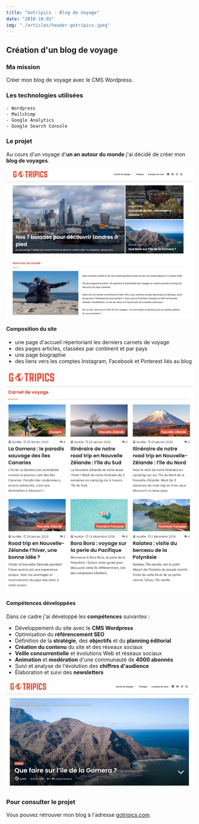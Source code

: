 ```yaml
---
title: "Gotripics - Blog de Voyage"
date: "2018-10-01"
img: "./articles/header-gotripics.jpeg"
---
```


## Création d'un blog de voyage

### Ma mission

Créer mon blog de voyage avec le CMS Wordpress.

### Les technologies utilisées

    - Wordpress
    - Mailchimp
    - Google Analytics
    - Google Search Console

### Le projet

Au cours d'un voyage d'**un an autour du monde** j'ai décidé de créer mon **blog de voyages**.

![page d'accueil Gotripics](./img-gotripics/accueil-gotripics.jpeg)

#### Composition du site

- une page d'accueil répertoriant les derniers carnets de voyage
- des pages articles, classées par continent et par pays
- une page biographie
- des liens vers les comptes Instagram, Facebook et Pinterest liés au blog

![carnets de voyage](./img-gotripics/carnet-voyage-gotripics.jpeg)

#### Compétences développées

Dans ce cadre j'ai développé les **compétences** suivantes :

- Développement du site avec le **CMS Wordpress**
- Optimisation du **référencement SEO**
- Définition de la **stratégie**, des **objectifs** et du **planning éditorial**
- **Création du contenu** du site et des réseaux sociaux
- **Veille concurrentielle** et évolutions Web et réseaux sociaux
- **Animation** et **modération** d'une communauté de **4000 abonnés**
- Suivi et analyse de l'évolution des **chiffres d'audience**
- Élaboration et suivi des **newsletters**

![article Gotripics](./img-gotripics/article-gotripics.jpeg)

### Pour consulter le projet

Vous pouvez retrouver mon blog à l'adresse [gotripics.com](https://www.gotripics.com/ "Consulter mon blog").
